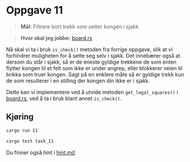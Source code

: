 # Oppgave 11
> **Mål:** Filtrere bort trekk som setter kongen i sjakk

> **Hvor skal jeg jobbe:** [board.rs](board.rs)

Nå skal vi ta i bruk `is_check()` metoden fra forrige oppgave, slik at vi forhindrer muligheten
for å sette seg selv i sjakk. Det innebærer også at dersom du står i sjakk, så er de eneste gyldige
trekkene de som enten flytter kongen til et felt som ikke er under angrep, eller blokkerer veien
til brikka som truer kongen. Sagt på en enklere måte så er gyldige trekk kun de som resulterer i en
stilling der kongen din ikke er i sjakk.

Dette kan vi implementere ved å utvide metoden `get_legal_squares()` i [board.rs](board.rs), ved å ta i bruk blant 
annet `is_check()`.

## Kjøring
```bash
cargo run 11
```
```bash
cargo test task_11
```

Du finner også hint i [hint.md](hint.md).